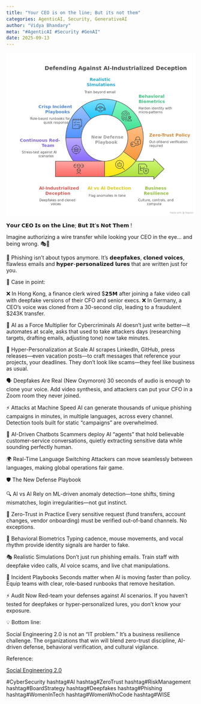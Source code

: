 ```yaml
---
title: "Your CEO is on the line; But its not them"
categories: AgenticAI, Security, GenerativeAI
author: "Vidya Bhandary"
meta: "#AgenticAI #Security #GenAI"
date: 2025-09-13
---
```


![](https://raw.githubusercontent.com/vidyabhandary/blog/refs/heads/master/images/SocialEngineering2.jfif)

𝗬𝗼𝘂𝗿 𝗖𝗘𝗢 𝗜𝘀 𝗼𝗻 𝘁𝗵𝗲 𝗟𝗶𝗻𝗲; 𝗕𝘂𝘁 𝗜𝘁’𝘀 𝗡𝗼𝘁 𝗧𝗵𝗲𝗺 !

Imagine authorizing a wire transfer while looking your CEO in the eye… and being wrong. 🎭🤖

📝 Phishing isn’t about typos anymore. It’s 𝗱𝗲𝗲𝗽𝗳𝗮𝗸𝗲𝘀, 𝗰𝗹𝗼𝗻𝗲𝗱 𝘃𝗼𝗶𝗰𝗲𝘀, flawless emails and 𝗵𝘆𝗽𝗲𝗿-𝗽𝗲𝗿𝘀𝗼𝗻𝗮𝗹𝗶𝘇𝗲𝗱 𝗹𝘂𝗿𝗲𝘀 that are written just for you.

🔎 Case in point:

❌ In Hong Kong, a finance clerk wired $𝟮𝟱𝗠 after joining a fake video call with deepfake versions of their CFO and senior execs.
❌ In Germany, a CEO’s voice was cloned from a 30-second clip, leading to a fraudulent $243K transfer.

🚨 AI as a Force Multiplier for Cybercriminals
AI doesn’t just write better—it automates at scale, asks that used to take attackers days (researching targets, drafting emails, adjusting tone) now take minutes.

🎯 Hyper-Personalization at Scale
AI scrapes LinkedIn, GitHub, press releases—even vacation posts—to craft messages that reference your projects, your deadlines. They don’t look like scams—they feel like business as usual.

🗣️ Deepfakes Are Real (New Oxymoron)
30 seconds of audio is enough to clone your voice. Add video synthesis, and attackers can put your CFO in a Zoom room they never joined.

⚡ Attacks at Machine Speed
AI can generate thousands of unique phishing campaigns in minutes, in multiple languages, across every channel. Detection tools built for static “campaigns” are overwhelmed.

💬 AI-Driven Chatbots
Scammers deploy AI “agents” that hold believable customer-service conversations, quietly extracting sensitive data while sounding perfectly human.

🌍 Real-Time Language Switching
Attackers can move seamlessly between languages, making global operations fair game.

🛡️ The New Defense Playbook

🔍 AI vs AI
Rely on ML-driven anomaly detection—tone shifts, timing mismatches, login irregularities—not gut instinct.

🔐 Zero-Trust in Practice
Every sensitive request (fund transfers, account changes, vendor onboarding) must be verified out-of-band channels. No exceptions.

🧬 Behavioral Biometrics
Typing cadence, mouse movements, and vocal rhythm provide identity signals are harder to fake.

🎭 Realistic Simulations
Don’t just run phishing emails. Train staff with deepfake video calls, AI voice scams, and live chat manipulations.

📑 Incident Playbooks
Seconds matter when AI is moving faster than policy. Equip teams with clear, role-based runbooks that remove hesitation.

⚡ Audit Now
Red-team your defenses against AI scenarios. If you haven’t tested for deepfakes or hyper-personalized lures, you don’t know your exposure.

💡 Bottom line:

Social Engineering 2.0 is not an “IT problem.” It’s a business resilience challenge. The organizations that win will blend zero-trust discipline, AI-driven defense, behavioral verification, and cultural vigilance.

Reference:

[Social Engineering 2.0](https://cacm.acm.org/blogcacm/social-engineering-2-0/)

#CyberSecurity hashtag#AI hashtag#ZeroTrust hashtag#RiskManagement hashtag#BoardStrategy hashtag#Deepfakes hashtag#Phishing hashtag#WomenInTech hashtag#WomenWhoCode hashtag#WISE
